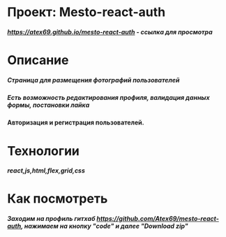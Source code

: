 # Проект: Mesto-react-auth
#####    https://atex69.github.io/mesto-react-auth - ссылка для просмотра
# Описание
#####    Страница для размещения фотографий пользователей
 #####    Есть возможность редактирования профиля, валидация данных формы, постановки лайка
 #### Авторизация и регистрация пользователей.

# Технологии
##### react,js,html,flex,grid,css
# Как посмотреть
#####     Заходим на профиль гитхаб  https://github.com/Atex69/mesto-react-auth, нажимаем на кнопку "code" и далее "Download zip"

